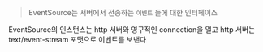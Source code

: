 

> EventSource는 서버에서 전송하는 `이벤트` 들에 대한 인터페이스

EventSource의 인스턴스는 http 서버와 영구적인 connection을  열고
http 서버는 text/event-stream 포맷으로 이벤트를 보낸다

